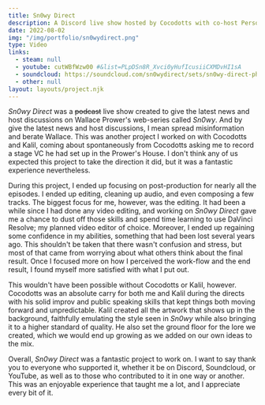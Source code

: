 ```yaml
---
title: Sn0wy Direct
description: A Discord live show hosted by Cocodotts with co-host Person Meetup and special guest Kalil.
date: 2022-08-02
img: "/img/portfolio/sn0wydirect.png"
type: Video
links:
  - steam: null
  - youtube: cutWBfWzw00 #&list=PLpDSn8R_Xvci0yHufIcusiiCXMDvHI1sA
  - soundcloud: https://soundcloud.com/sn0wydirect/sets/sn0wy-direct-phase-1
  - other: null
layout: layouts/project.njk
---
```


*Sn0wy Direct* was a ~~podcast~~ live show created to give the latest news and host discussions on Wallace Prower's web-series called *Sn0wy*. And by give the latest news and host discussions, I mean spread misinformation and berate Wallace. This was another project I worked on with Cocodotts and Kalil, coming about spontaneously from Cocodotts asking me to record a stage VC he had set up in the Prower's House. I don't think any of us expected this project to take the direction it did, but it was a fantastic experience nevertheless.

During this project, I ended up focusing on post-production for nearly all the episodes. I ended up editing, cleaning up audio, and even composing a few tracks. The biggest focus for me, however, was the editing. It had been a while since I had done any video editing, and working on *Sn0wy Direct* gave me a chance to dust off those skills and spend time learning to use DaVinci Resolve; my planned video editor of choice. Moreover, I ended up regaining some confidence in my abilities, something that had been lost several years ago. This shouldn't be taken that there wasn't confusion and stress, but most of that came from worrying about what others think about the final result. Once I focused more on how I perceived the work-flow and the end result, I found myself more satisfied with what I put out.

This wouldn't have been possible without Cocodotts or Kalil, however. Cocodotts was an absolute carry for both me and Kalil during the directs with his solid improv and public speaking skills that kept things both moving forward and unpredictable. Kalil created all the artwork that shows up in the background, faithfully emulating the style seen in *Sn0wy* while also bringing it to a higher standard of quality. He also set the ground floor for the lore we created, which we would end up growing as we added on our own ideas to the mix.

Overall, *Sn0wy Direct* was a fantastic project to work on. I want to say thank you to everyone who supported it, whether it be on Discord, Soundcloud, or YouTube, as well as to those who contributed to it in one way or another. This was an enjoyable experience that taught me a lot, and I appreciate every bit of it.